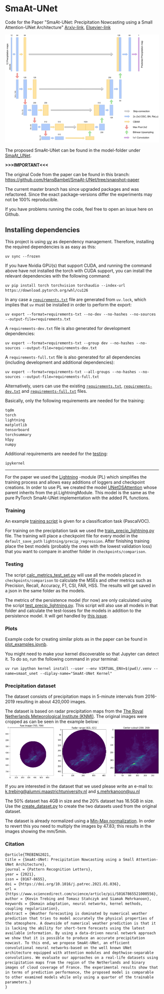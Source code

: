 # SmaAt-UNet
Code for the Paper "SmaAt-UNet: Precipitation Nowcasting using a Small Attention-UNet Architecture" [Arxiv-link](https://arxiv.org/abs/2007.04417), [Elsevier-link](https://www.sciencedirect.com/science/article/pii/S0167865521000556?via%3Dihub)

![SmaAt-UNet](SmaAt-UNet.png)

The proposed SmaAt-UNet can be found in the model-folder under [SmaAt_UNet](models/SmaAt_UNet.py).

**>>>IMPORTANT<<<**

The original Code from the paper can be found in this branch: https://github.com/HansBambel/SmaAt-UNet/tree/snapshot-paper

The current master branch has since upgraded packages and was refactored. Since the exact package-versions differ the experiments may not be 100% reproducible.

If you have problems running the code, feel free to open an issue here on Github.

## Installing dependencies
This project is using [uv](https://docs.astral.sh/uv/) as dependency management. Therefore, installing the required dependencies is as easy as this:
```shell
uv sync --frozen
```

If you have Nvidia GPU(s) that support CUDA, and running the command above have not installed the torch with CUDA support, you can install the relevant dependencies with the following command:
```shell
uv pip install torch torchvision torchaudio --index-url https://download.pytorch.org/whl/cu126
```

In any case a [`requirements.txt`](requirements.txt) file are generated from `uv.lock`, which implies that `uv` must be installed in order to perform the export:
```shell
uv export --format=requirements-txt --no-dev --no-hashes --no-sources --output-file=requirements.txt
```

A `requirements-dev.txt` file is also generated for development dependencies:
```shell
uv export --format=requirements-txt --group dev --no-hashes --no-sources --output-file=requirements-dev.txt
```

A `requirements-full.txt` file is also generated for all dependencies (including development and additional dependencies):
```shell
uv export --format=requirements-txt --all-groups --no-hashes --no-sources --output-file=requirements-full.txt
```

Alternatively, users can use the existing [`requirements.txt`](requirements.txt), [`requirements-dev.txt`](requirements-dev.txt) and [`requirements-full.txt`](requirements-full.txt) files.

Basically, only the following requirements are needed for the training:
```
tqdm
torch
lightning
matplotlib
tensorboard
torchsummary
h5py
numpy
```

Additional requirements are needed for the [testing](###Testing):
```
ipykernel
```

---
For the paper we used the [Lightning](https://github.com/Lightning-AI/lightning) -module (PL) which simplifies the training process and allows easy additions of loggers and checkpoint creations.
In order to use PL we created the model [UNetDSAttention](models/unet_precip_regression_lightning.py) whose parent inherits from the pl.LightningModule. This model is the same as the pure PyTorch SmaAt-UNet implementation with the added PL functions.

### Training
An example [training script](train_SmaAtUNet.py) is given for a classification task (PascalVOC).

For training on the precipitation task we used the [train_precip_lightning.py](train_precip_lightning.py) file.
The training will place a checkpoint file for every model in the `default_save_path` `lightning/precip_regression`.
After finishing training place the best models (probably the ones with the lowest validation loss) that you want to compare in another folder in `checkpoints/comparison`.

### Testing
The script [calc_metrics_test_set.py](calc_metrics_test_set.py) will use all the models placed in `checkpoints/comparison` to calculate the MSEs and other metrics such as Precision, Recall, Accuracy, F1, CSI, FAR, HSS.
The results will get saved in a json in the same folder as the models.

The metrics of the persistence model (for now) are only calculated using the script [test_precip_lightning.py](test_precip_lightning.py). This script will also use all models in that folder and calculate the test-losses for the models in addition to the persistence model.
It will get handled by [this issue](https://github.com/HansBambel/SmaAt-UNet/issues/28).

### Plots
Example code for creating similar plots as in the paper can be found in [plot_examples.ipynb](plot_examples.ipynb).

You might need to make your kernel discoverable so that Jupyter can detect it. To do so, run the following command in your terminal:

```shell
uv run ipython kernel install --user --env VIRTUAL_ENV=$(pwd)/.venv --name=smaat_unet --diplay-name="SmaAt-UNet Kernel"
```

### Precipitation dataset
The dataset consists of precipitation maps in 5-minute intervals from 2016-2019 resulting in about 420,000 images.

The dataset is based on radar precipitation maps from the [The Royal Netherlands Meteorological Institute (KNMI)](https://www.knmi.nl/over-het-knmi/about).
The original images were cropped as can be seen in the example below:
![Precip cutout](Precipitation%20map%20Cutout.png)

If you are interested in the dataset that we used please write an e-mail to: k.trebing@alumni.maastrichtuniversity.nl and s.mehrkanoon@uu.nl

The 50% dataset has 4GB in size and the 20% dataset has 16.5GB in size. Use the [create_dataset.py](create_datasets.py) to create the two datasets used from the original dataset.

The dataset is already normalized using a [Min-Max normalization](https://en.wikipedia.org/wiki/Feature_scaling#Rescaling_(min-max_normalization)).
In order to revert this you need to multiply the images by 47.83; this results in the images showing the mm/5min.

### Citation
```
@article{TREBING2021,
title = {SmaAt-UNet: Precipitation Nowcasting using a Small Attention-UNet Architecture},
journal = {Pattern Recognition Letters},
year = {2021},
issn = {0167-8655},
doi = {https://doi.org/10.1016/j.patrec.2021.01.036},
url = {https://www.sciencedirect.com/science/article/pii/S0167865521000556},
author = {Kevin Trebing and Tomasz Staǹczyk and Siamak Mehrkanoon},
keywords = {Domain adaptation, neural networks, kernel methods, coupling regularization},
abstract = {Weather forecasting is dominated by numerical weather prediction that tries to model accurately the physical properties of the atmosphere. A downside of numerical weather prediction is that it is lacking the ability for short-term forecasts using the latest available information. By using a data-driven neural network approach we show that it is possible to produce an accurate precipitation nowcast. To this end, we propose SmaAt-UNet, an efficient convolutional neural networks-based on the well known UNet architecture equipped with attention modules and depthwise-separable convolutions. We evaluate our approaches on a real-life datasets using precipitation maps from the region of the Netherlands and binary images of cloud coverage of France. The experimental results show that in terms of prediction performance, the proposed model is comparable to other examined models while only using a quarter of the trainable parameters.}
}
```